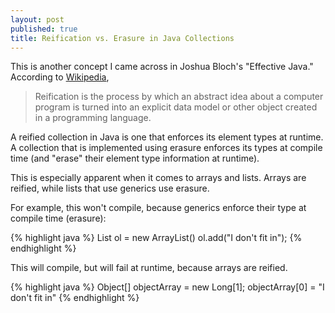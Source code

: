 ```yaml
---
layout: post
published: true
title: Reification vs. Erasure in Java Collections
---
```

This is another concept I came across in Joshua Bloch's "Effective Java." According to [Wikipedia](https://en.wikipedia.org/wiki/Reification_(computer_science)),  

> Reification is the process by which an abstract idea about a computer program is turned into an explicit data model or other object created in a programming language.

A reified collection in Java is one that enforces its element types at runtime. A collection that is implemented using erasure enforces its types at compile time (and "erase" their element type information at runtime).

This is especially apparent when it comes to arrays and lists. Arrays are reified, while lists that use generics use erasure.

For example, this won't compile, because generics enforce their type at compile time (erasure):

{% highlight java %}
List<Object> ol = new ArrayList<Long>()
ol.add("I don't fit in");
{% endhighlight %}


This will compile, but will fail at runtime, because arrays are reified.

{% highlight java %}
Object[] objectArray = new Long[1];
objectArray[0] = "I don't fit in"
{% endhighlight %}
